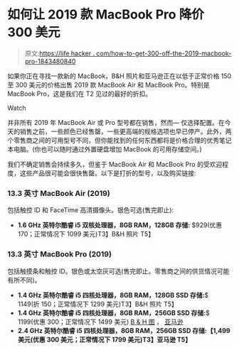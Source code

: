 # 如何让 2019 款 MacBook Pro 降价 300 美元

> 原文:[https://life hacker . com/how-to-get-300-off-the-2019-macbook-pro-1843480840](https://lifehacker.com/how-to-get-300-off-the-2019-macbook-pro-1843480840)

如果你正在寻找一款新的 MacBook，B&H 照片和亚马逊正在以低于正常价格 150 至 300 美元的价格出售 2019 款 MacBook Air 和 MacBook Pro。特别是 MacBook Pro，这是我们在 T2 见过的最好的折扣。

Watch

并非所有 2019 年 MacBook Air 或 Pro 型号都在销售，然而— 仅选择配置。在今天的销售之前，一些颜色已经售罄，一些更高端的规格选项也早已停产。此外，两个零售商之间的可用型号不同，但你能找到的任何东西都将是价格合理的优秀笔记本电脑。(你也可以随时通过外置硬盘增加 MacBook 的可用存储空间。)

我们不确定销售会持续多久，但鉴于 MacBook Air 和 MacBook Pro 的受欢迎程度，这些产品很可能会很快售罄。以下是打折的型号，以及购买链接:

### 13.3 英寸 MacBook Air (2019)

包括触控 ID 和 FaceTime 高清摄像头。银色可选(售完即止):

*   **1.6 GHz 英特尔酷睿 i5 双核处理器，8GB RAM，128GB 存储:** $929(优惠 170；正常情况下 1099 美元)T3】B&H 照片 T5】

### 13.3 英寸 MacBook Pro (2019)

包括触摸条和触控 ID。银色或太空灰可选(售完即止。零售商之间的供货情况可能有所不同)。

*   **1.4 GHz 英特尔酷睿 i5 四核处理器，8GB RAM，128GB SSD 存储:**$ 1149(折 150；正常情况下 1299 美元)T3】B&H 照片 T5】
*   **1.4 GHz 英特尔酷睿 i5 四核处理器，8GB RAM，256GB SSD 存储:**$ 1199(优惠 300；正常情况下 1499 美元) [B & H 图](https://www.bhphotovideo.com/c/product/1492879-REG/apple_muhp2ll_a_13_3_macbook_pro_with.html) ， [亚马逊](https://www.amazon.com/Apple-MacBook-13-inch-256GB-Storage/dp/B07V393KT6/?asc_campaign=InlineText&asc_refurl=https://lifehacker.com/how-to-get-300-off-the-2019-macbook-pro-1843480840&asc_source=&tag=kinjalifehackerlink-20)
*   **2.4 GHz 英特尔酷睿 i5 四核处理器，8GB RAM，256GB SSD 存储:【1,499 美元(优惠 300 美元；正常情况下 1799 美元)T3】亚马逊 T5】**